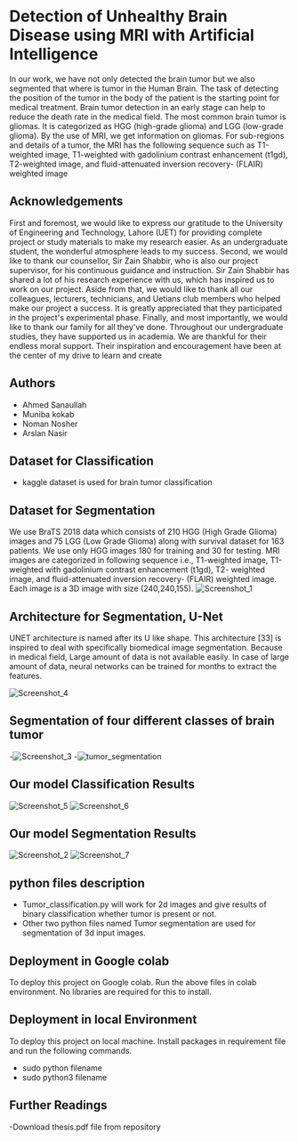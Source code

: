 
# Detection of Unhealthy Brain Disease using MRI with Artificial Intelligence

In our work, we have not only detected the brain tumor but we also segmented that
where is tumor in the Human Brain. The task of detecting the position of the tumor in the body
of the patient is the starting point for medical treatment. Brain tumor detection in an early stage
can help to reduce the death rate in the medical field. The most common brain tumor is gliomas.
It is categorized as HGG (high-grade glioma) and LGG (low-grade glioma). By the use of MRI,
we get information on gliomas. For sub-regions and details of a tumor, the MRI has the
following sequence such as T1-weighted image, T1-weighted with gadolinium contrast
enhancement (t1gd), T2-weighted image, and fluid-attenuated inversion recovery- (FLAIR)
weighted image
## Acknowledgements

 First and foremost, we would like to express our gratitude to the University of Engineering and Technology, Lahore (UET) for providing complete project or study materials to make my research easier. As an undergraduate student, the wonderful atmosphere leads to my success. Second, we would like to thank our counsellor, Sir Zain Shabbir, who is also our project supervisor, for his continuous guidance and instruction. Sir Zain Shabbir has shared a lot of his research experience with us, which has inspired us to work on our project. Aside from that, we would like to thank all our colleagues, lecturers, technicians, and Uetians club members who helped make our project a success. It is greatly appreciated that they participated in the project's experimental phase. Finally, and most importantly, we would like to thank our family for all they've done. Throughout our undergraduate studies, they have supported us   in academia. We are thankful for their endless moral support. Their inspiration and encouragement have been at the center of my drive to learn and create
  
  
## Authors

- Ahmed Sanaullah
- Muniba kokab
- Noman Nosher
- Arslan Nasir
## Dataset for Classification
- kaggle dataset is used for brain tumor classification

## Dataset for Segmentation
We use BraTS 2018 data which consists of 210 HGG (High Grade Glioma) images and 75 
LGG (Low Grade Glioma) along with survival dataset for 163 patients. We use only HGG 
images 180 for training and 30 for testing. MRI images are categorized in following sequence 
i.e., T1-weighted image, T1-weighted with gadolinium contrast enhancement (t1gd), T2-
weighted image, and fluid-attenuated inversion recovery- (FLAIR) weighted image. Each 
image is a 3D image with size (240,240,155).
![Screenshot_1](https://user-images.githubusercontent.com/87497905/131785385-36f37ad5-5067-4dcc-8a48-eab8dba5f150.png)

## Architecture for Segmentation, U-Net
UNET architecture is named after its U like shape. This architecture [33] is inspired to deal 
with specifically biomedical image segmentation. Because in medical field, Large amount of 
data is not available easily. In case of large amount of data, neural networks can be trained for 
months to extract the features. 

![Screenshot_4](https://user-images.githubusercontent.com/87497905/131785547-058cd70c-839c-4bfe-8ed4-91898ebc37db.png)

## Segmentation of four different classes of brain tumor
-![Screenshot_3](https://user-images.githubusercontent.com/87497905/131785545-32a31e79-253d-436e-9788-cd395c09eee0.png)
-![tumor_segmentation](https://user-images.githubusercontent.com/87497905/131783353-07d29f4e-f2e0-4043-a2c0-6063f072b749.jpg)
## Our model Classification Results
![Screenshot_5](https://user-images.githubusercontent.com/87497905/131785536-4732d1b9-8f3d-4bd6-baec-4ae098b04110.png)
![Screenshot_6](https://user-images.githubusercontent.com/87497905/131785539-28772a7b-db08-4001-95d7-0c219505841f.png)
## Our model Segmentation Results
![Screenshot_2](https://user-images.githubusercontent.com/87497905/131785544-849139d2-db15-41f3-ab5a-1a424bee2f17.png)
![Screenshot_7](https://user-images.githubusercontent.com/87497905/131785543-55fbd1bf-d2a5-433d-9227-ada3aa7375ed.png)
## python files description
- Tumor_classification.py will work for 2d images and give results of binary classification whether tumor is present or not.
- Other two python files named Tumor segmentation are used for segmentation of 3d input images.


  
## Deployment in Google colab

To deploy this project on Google colab.
Run the above files in colab environment. No libraries are required for this to install. 

## Deployment in local Environment

To deploy this project on local machine. Install packages in requirement file and run the following commands.
- sudo python filename
- sudo python3 filename
## Further Readings
-Download thesis.pdf file from repository
